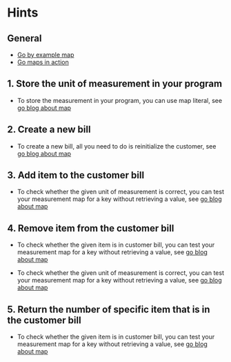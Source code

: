 # Hints

## General

- [Go by example map][gobyexample-map]
- [Go maps in action][goblog-map]

## 1. Store the unit of measurement in your program

- To store the measurement in your program, you can use map literal, see [go blog about map][goblog-map]

## 2. Create a new bill

- To create a new bill, all you need to do is reinitialize the customer, see [go blog about map][goblog-map]

## 3. Add item to the customer bill

- To check whether the given unit of measurement is correct, you can test your measurement map for a key without retrieving a value, see [go blog about map][goblog-map]

## 4. Remove item from the customer bill

- To check whether the given item is in customer bill, you can test your measurement map for a key without retrieving a value, see [go blog about map][goblog-map]

- To check whether the given unit of measurement is correct, you can test your measurement map for a key without retrieving a value, see [go blog about map][goblog-map]

## 5. Return the number of specific item that is in the customer bill

- To check whether the given item is in customer bill, you can test your measurement map for a key without retrieving a value, see [go blog about map][goblog-map]

[gobyexample-map]: https://gobyexample.com/maps
[goblog-map]: https://blog.golang.org/maps